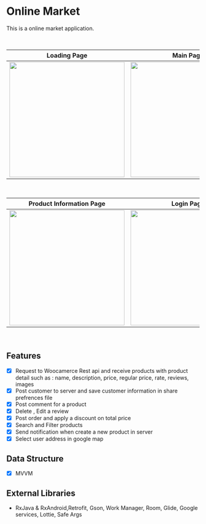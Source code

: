 # Online Market
This is a online market application.

<br>

| Loading Page | Main Page | Navigation View |
|--|--|--|
| <img src="https://user-images.githubusercontent.com/73055859/105646853-0ab91700-5e57-11eb-944c-266d7208b801.jpg" width=300px> | <img src="https://user-images.githubusercontent.com/73055859/105646851-08ef5380-5e57-11eb-890a-d0d12aefc129.jpg" width=300px> | <img src="https://user-images.githubusercontent.com/73055859/105646856-0b51ad80-5e57-11eb-9b1b-e284912d0232.jpg" width=300px> |

<br>

| Product Information Page | Login Page | Customer Information |
|--|--|--|
| <img src="https://user-images.githubusercontent.com/73055859/105646857-0b51ad80-5e57-11eb-8605-75ef607ae3b4.jpg" width=300px> | <img src="https://user-images.githubusercontent.com/73055859/105646852-0a208080-5e57-11eb-9d38-4bc78be380da.jpg" width=300px> | <img src="https://user-images.githubusercontent.com/73055859/105646855-0ab91700-5e57-11eb-837f-32c30e692f5d.jpg" width=300px> |

<br>

 ## Features
 - [x] Request to Woocamerce Rest api and receive products with product detail such as : name, description, price, regular price, rate, reviews, images
 - [x] Post customer to server and save customer information in share prefrences file
 - [x] Post comment for a product 
 - [x] Delete , Edit a review
 - [x] Post order and apply a discount on total price
 - [x] Search and Filter products
 - [x] Send notification when create a new product in server
 - [x] Select user address in google map
 
 ## Data Structure 
 
- [x] MVVM
 
 ## External Libraries
 - RxJava & RxAndroid,Retrofit, Gson, Work Manager, Room, Glide, Google services, Lottie, Safe Args
